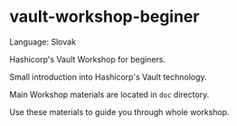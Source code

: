 # vault-workshop-beginer
Language: Slovak

Hashicorp's Vault Workshop for beginers.

Small introduction into Hashicorp's Vault technology.

Main Workshop materials are located in `doc` directory.

Use these materials to guide you through whole workshop.
